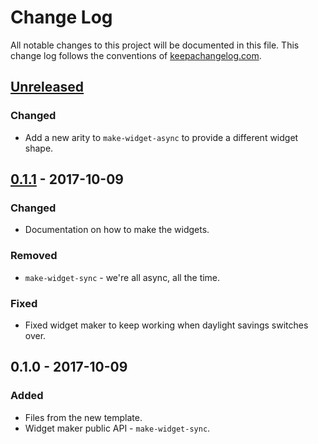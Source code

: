 # Change Log
All notable changes to this project will be documented in this file. This change log follows the conventions of [keepachangelog.com](http://keepachangelog.com/).

## [Unreleased]
### Changed
- Add a new arity to `make-widget-async` to provide a different widget shape.

## [0.1.1] - 2017-10-09
### Changed
- Documentation on how to make the widgets.

### Removed
- `make-widget-sync` - we're all async, all the time.

### Fixed
- Fixed widget maker to keep working when daylight savings switches over.

## 0.1.0 - 2017-10-09
### Added
- Files from the new template.
- Widget maker public API - `make-widget-sync`.

[Unreleased]: https://github.com/your-name/fractal1/compare/0.1.1...HEAD
[0.1.1]: https://github.com/your-name/fractal1/compare/0.1.0...0.1.1
